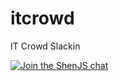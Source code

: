 # itcrowd
IT Crowd Slackin

[![Join the ShenJS chat](https://itcrowdslack.herokuapp.com/badge.svg)](https://itcrowdslack.herokuapp.com/)
